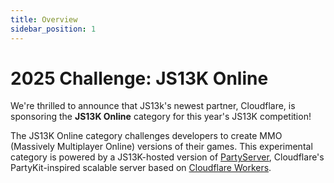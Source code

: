 ```yaml
---
title: Overview
sidebar_position: 1
---
```


# 2025 Challenge: JS13K Online

We're thrilled to announce that JS13k's newest partner, Cloudflare, is sponsoring the **JS13K Online** category for this year's JS13K competition!

The JS13K Online category challenges developers to create MMO (Massively Multiplayer Online) versions of their games. This experimental category is powered by a JS13K-hosted version of [PartyServer](https://www.npmjs.com/package/partyserver), Cloudflare's PartyKit-inspired scalable server based on [Cloudflare Workers](https://developers.cloudflare.com/workers/).
